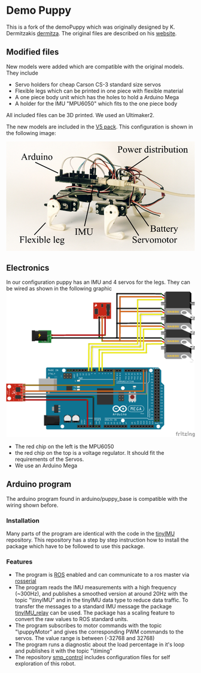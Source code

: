 # Demo Puppy

This is a fork of the demoPuppy which was originally designed by K. Dermitzakis [dermitza](https://github.com/dermitza). The original files are described on his [website](https://dermitza.github.io/demoPuppy/).

## Modified files
New models were added which are compatible with the original models. They include
- Servo holders for cheap Carson CS-3 standard size servos
- Flexible legs which can be printed in one piece with flexible material
- A one piece body unit which has the holes to hold a Arduino Mega
- A holder for the IMU "MPU6050" which fits to the one piece body

All included files can be 3D printed. We used an Ultimaker2.

The new models are included in the [V5 pack](blob/master/packs/puppy_v05_one_part_stl.zip). This configuration is shown in the following image:

![alt text](img/overview_new.jpg "DemoPuppy V5")

## Electronics

In our configuration puppy has an IMU and 4 servos for the legs. They can be wired as shown in the following graphic
![alt text](img/puppy_electronics_bb.png "Wiring")

- The red chip on the left is the MPU6050
- the red chip on the top is a voltage regulator. It should fit the requirements of the Servos.
- We use an Arduino Mega


## Arduino program

The arduino program found in arduino/puppy_base is compatible with the wiring shown before.

### Installation
Many parts of the program are identical with the code in the [tinyIMU](https://github.com/AndreasGerken/tinyIMU_arduino) repository.
This repository has a step by step instruction how to install the package which have to be followed to use this package.

### Features
- The program is [ROS](http://www.ros.org/) enabled and can communicate to a ros master via [rosserial](http://wiki.ros.org/rosserial)
- The program reads the IMU measurements with a high frequency (~300Hz), and publishes a smoothed version at around 20Hz with the topic "\tinyIMU" and in the tinyIMU data type to reduce data traffic. To transfer the messages to a standard IMU message the package [tinyIMU_relay](https://github.com/superjax/tinyIMU_relay) can be used. The package has a scaling feature to convert the raw values to ROS standard units.
- The program subscribes to motor commands with the topic "\puppyMotor" and gives the corresponding PWM commands to the servos. The value range is between (-32768 and 32768)
- The program runs a diagnostic about the load percentage in it's loop and publishes it with the topic "\timing"
- The repository [smp_control](https://github.com/AndreasGerken/smp_control) includes configuration files for self exploration of this robot.
